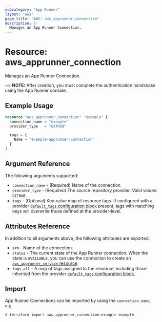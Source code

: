 ```yaml
---
subcategory: "App Runner"
layout: "aws"
page_title: "AWS: aws_apprunner_connection"
description: |-
  Manages an App Runner Connection.
---
```


# Resource: aws_apprunner_connection

Manages an App Runner Connection.

~> **NOTE:** After creation, you must complete the authentication handshake using the App Runner console.

## Example Usage

```terraform
resource "aws_apprunner_connection" "example" {
  connection_name = "example"
  provider_type   = "GITHUB"

  tags = {
    Name = "example-apprunner-connection"
  }
}
```

## Argument Reference

The following arguments supported:

* `connection_name` - (Required) Name of the connection.
* `provider_type` - (Required) The source repository provider. Valid values: `GITHUB`.
* `tags` - (Optional) Key-value map of resource tags. If configured with a provider [`default_tags` configuration block](/docs/providers/aws/index.html#default_tags-configuration-block) present, tags with matching keys will overwrite those defined at the provider-level.

## Attributes Reference

In addition to all arguments above, the following attributes are exported:

* `arn` - Name of the connection.
* `status` - The current state of the App Runner connection. When the state is `AVAILABLE`, you can use the connection to create an [`aws_apprunner_service` resource](apprunner_service.html).
* `tags_all` - A map of tags assigned to the resource, including those inherited from the provider [`default_tags` configuration block](/docs/providers/aws/index.html#default_tags-configuration-block).

## Import

App Runner Connections can be imported by using the `connection_name`, e.g.

```
$ terraform import aws_apprunner_connection.example example
```
